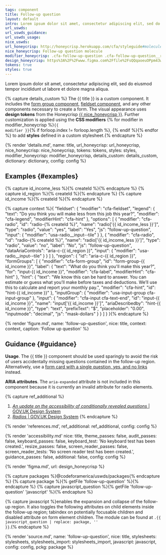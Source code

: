 ```yaml
---
tags: component
title: Follow-up question
layout: default
intro: Lorem ipsum dolor sit amet, consectetur adipiscing elit, sed do eiusmod tempor incididunt ut labore et dolore magna aliqua.
url_uswds:
url_uswds_guidance:
url_uswds_usage:
nice_uswds:
url_honeycrisp: http://honeycrisp.herokuapp.com/cfa/styleguide#molecules-follow_up_question
nice_honeycrisp: Follow-up question molecule
modifier_honeycrisp: .cfa-follow-up-question .cfa-follow-up-question__region
design_honeycrisp: https%3A%2F%2Fwww.figma.com%2Ffile%2FsQQqaoeuOPpm43wLlYfyEo%2FHoneycrisp-Design-System%3Ftype%3Ddesign%26node-id%3D6133%253A872%26mode%3Ddesign%26t%3DQEm097LeMZdJHFUX-1
tokens: true
styles: true
---
```


<!-- INTRO -->

Lorem ipsum dolor sit amet, consectetur adipiscing elit, sed do eiusmod tempor incididunt ut labore et dolore magna aliqua.

<!-- DETAILS -->

{% capture details_custom %}
The {{ title }} is a custom component. It includes the <a href="{{ config.baseUrl }}components/form-group/">form group component</a>, <a href="{{ config.baseUrl }}/components/fieldset">fieldset component</a>, and any other components necessary to create a form. The visual appearance uses <b>design tokens</b> from the Honeycrisp <a href="http://honeycrisp.herokuapp.com/cfa/styleguide#molecules-form_group" target="_blank" rel="noopener nofollow" class="usa-link--external">{{ nice_honeycrisp }}</a>. Further customization is applied using the <b>CSS modifiers</b> {% for modifier in modifier_honeycrisp %}<code>{{ modifier }}</code>{% if forloop.index != forloop.length %}, {% endif %}{% endfor %} to add <b>styles</b> defined in a custom stylesheet.{% endcapture %}

{% render 'details.md',
  name: title,
  url_honeycrisp: url_honeycrisp,
  nice_honeycrisp: nice_honeycrisp,
  tokens: tokens,
  styles: styles,
  modifier_honeycrisp: modifier_honeycrisp,
  details_custom: details_custom,
  dictionary: dictionary,
  config: config %}

<!-- EXAMPLES -->

## Examples {#examples}

{% capture id_income_less %}{% createId %}{% endcapture %}
{% capture id_region %}{% createId %}{% endcapture %}
{% capture id_income %}{% createId %}{% endcapture %}

{% capture context %}{
  "fieldset": {
    "modifier": "cfa-fieldset",
    "legend": {
      "text": "Do you think you will make less from this job this year?",
      "modifier": "cfa-legend",
      "modifierHint": "cfa-hint"
    },
    "options": [
      {
        "modifier": "cfa-radio",
        "id": "radio-{% createId %}",
        "name": "radio['{{ id_income_less }}']",
        "type": "radio",
        "value": "yes",
        "label": "Yes",
        "js": "follow-up-question",
        "input": {
          "modifier": "usa-radio__input--tile"
        }
      },
      {
        "modifier": "cfa-radio",
        "id": "radio-{% createId %}",
        "name": "radio['{{ id_income_less }}']",
        "type": "radio",
        "value": "no",
        "label": "No",
        "js": "follow-up-question",
        "dataAriaControls": "aria-c-{{ id_region }}",
        "input": {
          "modifier": "usa-radio__input--tile"
        }
      }
    ]
  },
  "region": {
    "id": "aria-c-{{ id_region }}",
    "formGroups": [
      {
        "modifier": "cfa-form-group",
        "id": "form-group-{{ id_income }}",
        "label": {
          "text": "What do you think you'll make this year?",
          "for": "input-{{ id_income }}",
          "modifier": "cfa-label",
          "modifierHint": "cfa-hint"
        },
        "hint": {
          "text": "We know this can be hard to answer. You can estimate or guess what you’ll make before taxes and deductions. We’ll use this to calculate and report your monthly pay.",
          "modifier": "cfa-hint",
          "id": "hint-{{ id_income }}"
        },
        "inputGroup": {
          "modifier": "usa-input-group cfa-input-group"
        },
        "input": {
          "modifier": "cfa-input cfa-text-end",
          "id": "input-{{ id_income }}",
          "name": "input['{{ id_income }}']",
          "ariaDescribedby": "hint-{{ id_income }}",
          "type": "text",
          "prefixText": "$",
          "placeholder": "0.00",
          "inputmode": "decimal",
          "js": "mask-dollars"
        }
      }
    ]
  }
}{% endcapture %}

{% render 'figure.md', name: 'follow-up-question', nice: title, context: context, caption: 'Follow up question' %}

<!-- GUIDANCE -->

## Guidance {#guidance}

**Usage**. The {{ title }} component should be used sparingly to avoid the risk of users accidentally missing questions contained in the follow-up region. Alternatively, use a <a href="{{ config.baseUrl }}components/form-card">form card with a single question, yes, and no links</a> instead.

**ARIA attributes**. The `aria-expanded` attribute is not included in this component because it is currently an invalid attribute for radio elements.

{% capture ref_additional %}
1. <a href="https://accessibility.blog.gov.uk/2021/09/21/an-update-on-the-accessibility-of-conditionally-revealed-questions/" target="_blank" rel="noopener nofollow" class="usa-link--external"><cite>An update on the accessibility of conditionally revealed questions</cite> | GOV.UK Design System</a>
1. <a href="https://design-system.service.gov.uk/components/radios/" target="_blank" rel="noopener nofollow" class="usa-link--external"><cite>Radios</cite> | GOV.UK Design System</a>
{% endcapture %}

{% render 'references.md', ref_additional: ref_additional, config: config %}

<!-- ACCESSIBILITY -->

{% render 'accessibility.md'
  nice: title,
  theme_passes: false,
  audit_passes: false,
  keyboard_passes: false,
  keyboard_test: 'No keyboard test has been created.',
  resize_passes: false,
  screen_reader_passes: false,
  screen_reader_tests: 'No screen reader test has been created.',
  guidance_passes: false,
  additional: false,
  config: config %}

<!-- DESIGN -->

{% render 'figma.md', url: design_honeycrisp %}

<!-- SOURCE -->

{% capture packages %}@codeforamerica/uswds/packages{% endcapture %}
{% capture package %}{% getFile 'follow-up-question' %}{% endcapture %}
{% capture javascript_question %}{% getFile 'follow-up-question' 'javascript' %}{% endcapture %}

{% capture javascript %}enables the expansion and collapse of the follow-up region. It also toggles the following attributes on child elements inside the follow-up region; tabindex on potentially focusable children and disabled attribute on form element children. The module can be found at <code>.{{ javascript_question | replace: package, '' }}</code>.{% endcapture %}

{% render 'source.md', name: 'follow-up-question', nice: title, stylesheets: stylesheets, stylesheets_import: stylesheets_import, javascript: javascript, config: config, pckg: package %}
